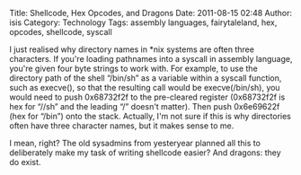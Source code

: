 Title: Shellcode, Hex Opcodes, and Dragons
Date: 2011-08-15 02:48
Author: isis
Category: Technology
Tags: assembly languages, fairytaleland, hex, opcodes, shellcode, syscall

I just realised why directory names in \*nix systems are often three
characters. If you're loading pathnames into a syscall in assembly
language, you're given four byte strings to work with. For example, to
use the directory path of the shell “/bin/sh” as a variable within a
syscall function, such as execve(), so that the resulting call would be
execve(/bin/sh), you would need to push 0x68732f2f to the pre-cleared
register (0x68732f2f is hex for “//sh” and the leading “/” doesn't
matter). Then push 0x6e69622f (hex for “/bin”) onto the stack. Actually,
I'm not sure if this is why directories often have three character
names, but it makes sense to me.

I mean, right? The old sysadmins from yesteryear planned all this to
deliberately make my task of writing shellcode easier? And dragons: they
do exist.
